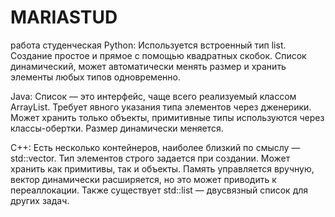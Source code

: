 # MARIASTUD
работа студенческая
Python: Используется встроенный тип list. Создание простое и прямое с помощью квадратных скобок. Список динамический, может автоматически менять размер и хранить элементы любых типов одновременно.

Java: Список — это интерфейс, чаще всего реализуемый классом ArrayList. Требует явного указания типа элементов через дженерики. Может хранить только объекты, примитивные типы используются через классы-обертки. Размер динамически меняется.

C++: Есть несколько контейнеров, наиболее близкий по смыслу — std::vector. Тип элементов строго задается при создании. Может хранить как примитивы, так и объекты. Память управляется вручную, вектор динамически расширяется, но это может приводить к переаллокации. Также существует std::list — двусвязный список для других задач.
